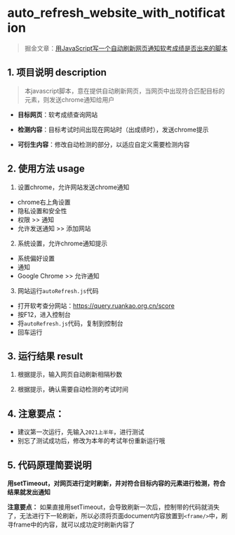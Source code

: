 <!--
 * @Author: ShenLing
 * @Date: 2021-12-19 14:56:56
 * @LastEditors: ShenLing
 * @LastEditTime: 2021-12-19 16:48:31
-->
# auto_refresh_website_with_notification

  > 掘金文章：[用JavaScript写一个自动刷新网页通知软考成绩是否出来的脚本](https://juejin.cn/post/7043325422796439560/)
## 1. 项目说明 description
> 本javascript脚本，意在提供自动刷新网页，当网页中出现符合匹配目标的元素，则发送chrome通知给用户

- **目标网页**：软考成绩查询网站
- **检测内容**：目标考试时间出现在网站时（出成绩时），发送chrome提示

- **可衍生内容**：修改自动检测的部分，以适应自定义需要检测内容

## 2. 使用方法 usage
1. 设置chrome，允许网站发送chrome通知
* chrome右上角设置 
* 隐私设置和安全性 
* 权限 >> 通知
* 允许发送通知 >> 添加网站

2. 系统设置，允许chrome通知提示
* 系统偏好设置
* 通知
* Google Chrome >> 允许通知

3. 网站运行`autoRefresh.js`代码
* 打开软考查分网站：https://query.ruankao.org.cn/score
* 按F12，进入控制台
* 将`autoRefresh.js`代码，复制到控制台
* 回车运行

## 3. 运行结果 result
1. 根据提示，输入网页自动刷新相隔秒数

2. 根据提示，确认需要自动检测的考试时间

## 4. 注意要点：
* 建议第一次运行，先输入`2021上半年`，进行测试
* 别忘了测试成功后，修改为本年的考试年份重新运行哦 


## 5. 代码原理简要说明
**用setTimeout，对网页进行定时刷新，并对符合目标内容的元素进行检测，符合结果就发出通知**

**注意要点：**
如果直接用setTimeout，会导致刷新一次后，控制带的代码就消失了，无法进行下一轮刷新，所以必须将页面document内容放置到`<frame/>`中，刷寻frame中的内容，就可以成功定时刷新内容了

